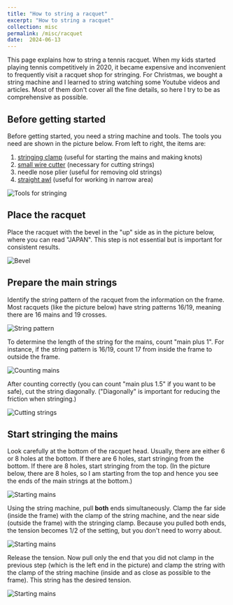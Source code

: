 ```yaml
---
title: "How to string a racquet"
excerpt: "How to string a racquet"
collection: misc
permalink: /misc/racquet
date:  2024-06-13
---
```


This page explains how to string a tennis racquet. When my kids started playing tennis competitively in 2020, it became expensive and inconvenient to frequently visit a racquet shop for stringing. For Christmas, we bought a string machine and I learned to string watching some Youtube videos and articles. Most of them don't cover all the fine details, so here I try to be as comprehensive as possible.

## Before getting started

Before getting started, you need a string machine and tools. The tools you need are shown in the picture below. From left to right, the items are:

1. [stringing clamp](https://www.amazon.com/gp/product/B002N1SM3Q/) (useful for starting the mains and making knots)
1. [small wire cutter](https://www.amazon.com/gp/product/B09SL2TCH7/) (necessary for cutting strings)
1. needle nose plier (useful for removing old strings)
1. [straight awl](https://www.amazon.com/Lixada-Racquet-Stringing-Straight-Badminton/dp/B07J5T9M57/) (useful for working in narrow area)

![Tools for stringing](/assets/images/string_tools.jpg)

## Place the racquet

Place the racquet with the bevel in the "up" side as in the picture below, where you can read "JAPAN". This step is not essential but is important for consistent results.

![Bevel](/assets/images/string_bevel.jpg)

## Prepare the main strings

Identify the string pattern of the racquet from the information on the frame. Most racquets (like the picture below) have string patterns 16/19, meaning there are 16 mains and 19 crosses.

![String pattern](/assets/images/string_pattern.jpg)

To determine the length of the string for the mains, count "main plus 1". For instance, if the string pattern is 16/19, count 17 from inside the frame to outside the frame.

![Counting mains](/assets/images/string_main_count.jpg)

After counting correctly (you can count "main plus 1.5" if you want to be safe), cut the string diagonally. ("Diagonally" is important for reducing the friction when stringing.)

![Cutting strings](/assets/images/string_cut.jpg)

## Start stringing the mains

Look carefully at the bottom of the racquet head. Usually, there are either 6 or 8 holes at the bottom. If there are 6 holes, start stringing from the bottom. If there are 8 holes, start stringing from the top. (In the picture below, there are 8 holes, so I am starting from the top and hence you see the ends of the main strings at the bottom.)

![Starting mains](/assets/images/string_main_start1.jpg)

Using the string machine, pull **both** ends simultaneously. Clamp the far side (inside the frame) with the clamp of the string machine, and the near side (outside the frame) with the stringing clamp. Because you pulled both ends, the tension becomes 1/2 of the setting, but you don't need to worry about.

![Starting mains](/assets/images/string_main_start2.jpg)

Release the tension. Now pull only the end that you did not clamp in the previous step (which is the left end in the picture) and clamp the string with the clamp of the string machine (inside and as close as possible to the frame). This string has the desired tension.

![Starting mains](/assets/images/string_main_start3.jpg)

